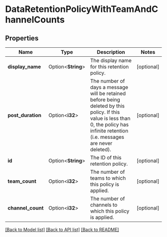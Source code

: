 # DataRetentionPolicyWithTeamAndChannelCounts

## Properties

Name | Type | Description | Notes
------------ | ------------- | ------------- | -------------
**display_name** | Option<**String**> | The display name for this retention policy. | [optional]
**post_duration** | Option<**i32**> | The number of days a message will be retained before being deleted by this policy. If this value is less than 0, the policy has infinite retention (i.e. messages are never deleted).  | [optional]
**id** | Option<**String**> | The ID of this retention policy. | [optional]
**team_count** | Option<**i32**> | The number of teams to which this policy is applied. | [optional]
**channel_count** | Option<**i32**> | The number of channels to which this policy is applied. | [optional]

[[Back to Model list]](../README.md#documentation-for-models) [[Back to API list]](../README.md#documentation-for-api-endpoints) [[Back to README]](../README.md)


